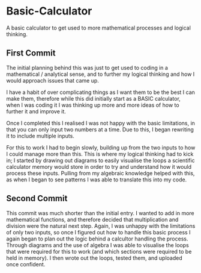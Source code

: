 # Basic-Calculator
A basic calculator to get used to more mathematical processes and logical thinking.

## First Commit
The initial planning behind this was just to get used to coding in a mathematical / analytical sense, and to further my logical thinking and how I would approach issues that came up.

I have a habit of over complicating things as I want them to be the best I can make them, therefore while this did initially start as a BASIC calculator, when I was coding it I was thinking up more and more ideas of how to further it and improve it. 

Once I completed this I realised I was not happy with the basic limitations, in that you can only input two numbers at a time. Due to this, I began rewriting it to include multiple inputs.

For this to work I had to begin slowly, building up from the two inputs to how I could manage more than this. 
This is where my logical thinking had to kick in; I started by drawing out diagrams to easily visualise the loops a scientific calculator memory would store in order to try and understand how it would process these inputs. Pulling from my algebraic knowledge helped with this, as when I began to see patterns I was able to translate this into my code.

## Second Commit
This commit was much shorter than the initial entry. I wanted to add in more mathematical functions, and therefore decided that multiplication and division were the natural next step. 
Again, I was unhappy with the limitations of only two inputs, so once I figured out how to handle this basic process I again began to plan out the logic behind a calcultor handling the process. 
Through diagrams and the use of algebra I was able to visualise the loops that were required for this to work (and which sections were required to be held in memory). I then wrote out the loops, tested them, and uploaded once confident. 
